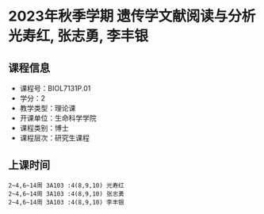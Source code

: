 # 2023年秋季学期 遗传学文献阅读与分析 光寿红, 张志勇, 李丰银






## 课程信息

- 课程号：BIOL7131P.01
- 学分：2
- 教学类型：理论课
- 开课单位：生命科学学院
- 课程类别：博士
- 课程层次：研究生课程

## 上课时间

```
2~4,6~14周 3A103 :4(8,9,10) 光寿红
2~4,6~14周 3A103 :4(8,9,10) 张志勇
2~4,6~14周 3A103 :4(8,9,10) 李丰银
```


